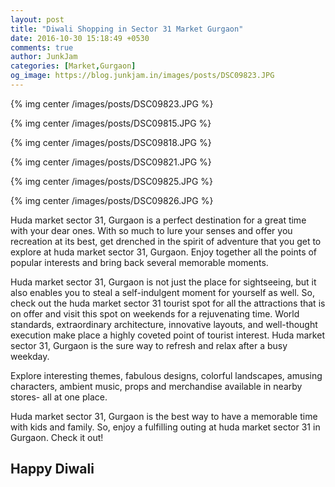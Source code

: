 ```yaml
---
layout: post
title: "Diwali Shopping in Sector 31 Market Gurgaon"
date: 2016-10-30 15:18:49 +0530
comments: true
author: JunkJam
categories: [Market,Gurgaon]
og_image: https://blog.junkjam.in/images/posts/DSC09823.JPG
---
```


{% img center /images/posts/DSC09823.JPG %}
<!--more-->

{% img center /images/posts/DSC09815.JPG %}

{% img center /images/posts/DSC09818.JPG %}

{% img center /images/posts/DSC09821.JPG %}

{% img center /images/posts/DSC09825.JPG %}

{% img center /images/posts/DSC09826.JPG %}

Huda market sector 31, Gurgaon is a perfect destination for a great time with your dear ones. 
With so much to lure your senses and offer you recreation at its best, get drenched in the spirit of adventure that you get to explore at huda market sector 31, Gurgaon.
Enjoy together all the points of popular interests and bring back several memorable moments.

Huda market sector 31, Gurgaon is not just the place for sightseeing, but it also enables you to steal a self-indulgent moment for yourself as well.
So, check out the huda market sector 31 tourist spot for all the attractions that is on offer and visit this spot on weekends for a rejuvenating time.
World standards, extraordinary architecture, innovative layouts, and well-thought execution make place a highly coveted point of tourist interest.
Huda market sector 31, Gurgaon is the sure way to refresh and relax after a busy weekday.

Explore interesting themes, fabulous designs, colorful landscapes, amusing characters,
ambient music, props and merchandise available in nearby stores- all at one place.

Huda market sector 31, Gurgaon is the best way to have a memorable time with kids and family.
So, enjoy a fulfilling outing at huda market sector 31 in Gurgaon. Check it out!

## Happy Diwali
